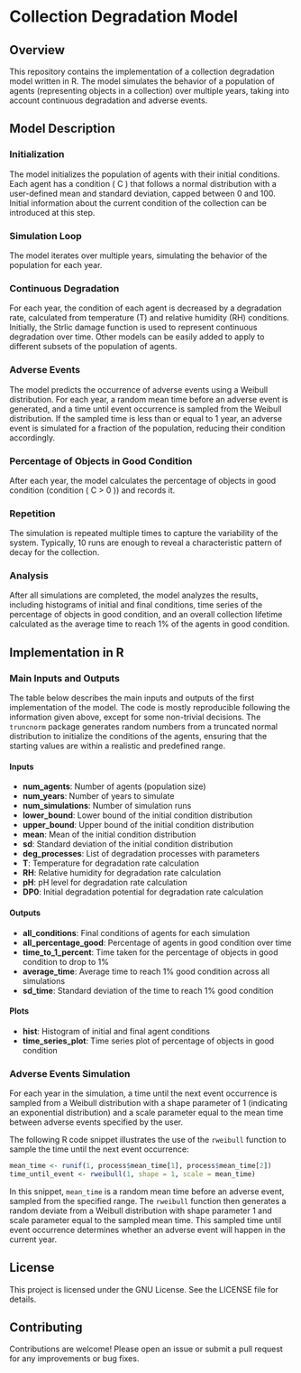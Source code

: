 # Collection Degradation Model

## Overview
This repository contains the implementation of a collection degradation model written in R. The model simulates the behavior of a population of agents (representing objects in a collection) over multiple years, taking into account continuous degradation and adverse events.

## Model Description

### Initialization
The model initializes the population of agents with their initial conditions. Each agent has a condition \( C \) that follows a normal distribution with a user-defined mean and standard deviation, capped between 0 and 100. Initial information about the current condition of the collection can be introduced at this step.

### Simulation Loop
The model iterates over multiple years, simulating the behavior of the population for each year.

### Continuous Degradation
For each year, the condition of each agent is decreased by a degradation rate, calculated from temperature (T) and relative humidity (RH) conditions. Initially, the Strlic damage function is used to represent continuous degradation over time. Other models can be easily added to apply to different subsets of the population of agents.

### Adverse Events
The model predicts the occurrence of adverse events using a Weibull distribution. For each year, a random mean time before an adverse event is generated, and a time until event occurrence is sampled from the Weibull distribution. If the sampled time is less than or equal to 1 year, an adverse event is simulated for a fraction of the population, reducing their condition accordingly.

### Percentage of Objects in Good Condition
After each year, the model calculates the percentage of objects in good condition (condition \( C > 0 \)) and records it.

### Repetition
The simulation is repeated multiple times to capture the variability of the system. Typically, 10 runs are enough to reveal a characteristic pattern of decay for the collection.

### Analysis
After all simulations are completed, the model analyzes the results, including histograms of initial and final conditions, time series of the percentage of objects in good condition, and an overall collection lifetime calculated as the average time to reach 1% of the agents in good condition.

## Implementation in R

### Main Inputs and Outputs

The table below describes the main inputs and outputs of the first implementation of the model. The code is mostly reproducible following the information given above, except for some non-trivial decisions. The `truncnorm` package generates random numbers from a truncated normal distribution to initialize the conditions of the agents, ensuring that the starting values are within a realistic and predefined range.

#### Inputs
- **num_agents**: Number of agents (population size)
- **num_years**: Number of years to simulate
- **num_simulations**: Number of simulation runs
- **lower_bound**: Lower bound of the initial condition distribution
- **upper_bound**: Upper bound of the initial condition distribution
- **mean**: Mean of the initial condition distribution
- **sd**: Standard deviation of the initial condition distribution
- **deg_processes**: List of degradation processes with parameters
- **T**: Temperature for degradation rate calculation
- **RH**: Relative humidity for degradation rate calculation
- **pH**: pH level for degradation rate calculation
- **DP0**: Initial degradation potential for degradation rate calculation

#### Outputs
- **all_conditions**: Final conditions of agents for each simulation
- **all_percentage_good**: Percentage of agents in good condition over time
- **time_to_1_percent**: Time taken for the percentage of objects in good condition to drop to 1%
- **average_time**: Average time to reach 1% good condition across all simulations
- **sd_time**: Standard deviation of the time to reach 1% good condition

#### Plots
- **hist**: Histogram of initial and final agent conditions
- **time_series_plot**: Time series plot of percentage of objects in good condition

### Adverse Events Simulation

For each year in the simulation, a time until the next event occurrence is sampled from a Weibull distribution with a shape parameter of 1 (indicating an exponential distribution) and a scale parameter equal to the mean time between adverse events specified by the user.

The following R code snippet illustrates the use of the `rweibull` function to sample the time until the next event occurrence:

```r
mean_time <- runif(1, process$mean_time[1], process$mean_time[2])
time_until_event <- rweibull(1, shape = 1, scale = mean_time)
```

In this snippet, `mean_time` is a random mean time before an adverse event, sampled from the specified range. The `rweibull` function then generates a random deviate from a Weibull distribution with shape parameter 1 and scale parameter equal to the sampled mean time. This sampled time until event occurrence determines whether an adverse event will happen in the current year.

## License
This project is licensed under the GNU License. See the LICENSE file for details.

## Contributing
Contributions are welcome! Please open an issue or submit a pull request for any improvements or bug fixes.
